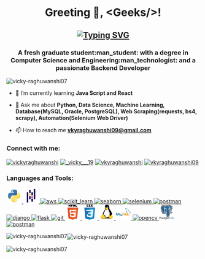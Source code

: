 <h1 align="center">Greeting 👋, &lt;Geeks/&gt;!</h1>

<h2 align="center">
  
  [![Typing SVG](https://readme-typing-svg.herokuapp.com?font=Fira+Code&pause=1000&center=true&vCenter=true&width=605&lines=This+is+Vicky+Raghuwanshi;Aspiring+%3A+Software+Engineer+%7C+Backend+Developer+;Love+Programming%F0%9F%96%A5%EF%B8%8F+and+Sport%F0%9F%8F%80;Open+Source+Contributor)](https://git.io/typing-svg)
</h2>
  
<h3 align="center">A fresh graduate student:man_student: with a degree in Computer Science and Engineering:man_technologist: and a passionate Backend Developer</h3>

<p align="left"> <img src="https://komarev.com/ghpvc/?username=vicky-raghuwanshi07&label=Profile%20views&color=0e75b6&style=flat" alt="vicky-raghuwanshi07" /> </p>

- 🌱 I’m currently learning **Java Script and React**

- 💬 Ask me about **Python, Data Science, Machine Learning, Database(MySQL, Oracle, PostgreSQL), Web Scraping(requests, bs4, scrapy), Automation(Selenium Web Driver)**

- 📫 How to reach me **vkyraghuwanshi09@gmail.com**


<h3 align="left">Connect with me:</h3>
<p align="left">
<a href="https://linkedin.com/in/vickyraghuwanshi" target="blank" ><img align="center" src="https://raw.githubusercontent.com/rahuldkjain/github-profile-readme-generator/master/src/images/icons/Social/linked-in-alt.svg" alt="vickyraghuwanshi" height="30" width="40" /></a>
<a href="https://instagram.com/_vicky___19" target="blank"><img align="center" src="https://raw.githubusercontent.com/rahuldkjain/github-profile-readme-generator/master/src/images/icons/Social/instagram.svg" alt="_vicky___19" height="30" width="40" /></a>
<a href="https://www.codechef.com/users/vkyraghuwanshi" target="blank"><img align="center" src="https://cdn.jsdelivr.net/npm/simple-icons@3.1.0/icons/codechef.svg" alt="vkyraghuwanshi" height="30" width="40" /></a>
<a href="https://www.hackerrank.com/vkyraghuwanshi09" target="blank"><img align="center" src="https://raw.githubusercontent.com/rahuldkjain/github-profile-readme-generator/master/src/images/icons/Social/hackerrank.svg" alt="vkyraghuwanshi09" height="30" width="40" /></a>
</p>

<h3 align="left">Languages and Tools:</h3>
<p align="left">
<a href="https://www.python.org" target="_blank" rel="noreferrer" title='Python'> <img src="https://raw.githubusercontent.com/devicons/devicon/master/icons/python/python-original.svg" alt="python" width="40" height="40"/> </a>     
<a href="https://pandas.pydata.org/" target="_blank" rel="noreferrer" title='Pandas'> <img src="https://raw.githubusercontent.com/devicons/devicon/2ae2a900d2f041da66e950e4d48052658d850630/icons/pandas/pandas-original.svg" alt="pandas" width="40" height="40"/> </a> 
<a href="https://aws.amazon.com/" target="_blank" rel="noreferrer" title='AWS'> <img src="https://raw.githubusercontent.com/detain/svg-logos/780f25886640cef088af994181646db2f6b1a3f8/svg/aws-logo.svg" alt="aws" width="40" height="40"/> </a> 
<a href="https://scikit-learn.org/" target="_blank" rel="noreferrer" title='Sklearn'> <img src="https://upload.wikimedia.org/wikipedia/commons/0/05/Scikit_learn_logo_small.svg" alt="scikit_learn" width="40" height="40"/> </a> 
<a href="https://seaborn.pydata.org/" target="_blank" rel="noreferrer" title='Seaborn'> <img src="https://seaborn.pydata.org/_images/logo-mark-lightbg.svg" alt="seaborn" width="40" height="40"/> </a> 
<a href="https://www.selenium.dev" target="_blank" rel="noreferrer" title='Selenium'> <img src="https://raw.githubusercontent.com/detain/svg-logos/780f25886640cef088af994181646db2f6b1a3f8/svg/selenium-logo.svg" alt="selenium" width="40" height="40"/> </a> 
<a href="https://powerbi.microsoft.com/" target="_blank" rel="noreferrer" title='Power-BI'> <img src="https://www.k2e.com/wp-content/uploads/2018/12/Power-BI-Logo.png" alt="postman" width="40" height="40"/> </a> 
<a href="https://www.djangoproject.com/" target="_blank" rel="noreferrer"> <img src="https://cdn.worldvectorlogo.com/logos/django.svg" alt="django" width="40" height="40"/> </a> 
<a href="https://flask.palletsprojects.com/" target="_blank" rel="noreferrer"> <img src="https://www.vectorlogo.zone/logos/pocoo_flask/pocoo_flask-icon.svg" alt="flask" width="40" height="40"/> </a> 
<a href="https://git-scm.com/" target="_blank" rel="noreferrer"> <img src="https://www.vectorlogo.zone/logos/git-scm/git-scm-icon.svg" alt="git" width="40" height="40"/> </a> 
<a href="https://www.w3.org/html/" target="_blank" rel="noreferrer"> <img src="https://raw.githubusercontent.com/devicons/devicon/master/icons/html5/html5-original-wordmark.svg" alt="html5" width="40" height="40"/> </a> 
<a href="https://www.w3schools.com/css/" target="_blank" rel="noreferrer"> <img src="https://raw.githubusercontent.com/devicons/devicon/master/icons/css3/css3-original-wordmark.svg" alt="css3" width="40" height="40"/> </a> 
<a href="https://www.linux.org/" target="_blank" rel="noreferrer" title="Linux"> <img src="https://raw.githubusercontent.com/devicons/devicon/master/icons/linux/linux-original.svg" alt="linux" width="40" height="40"/> </a> 
<a href="https://www.mysql.com/" target="_blank" rel="noreferrer" title="MySQL"> <img src="https://raw.githubusercontent.com/devicons/devicon/master/icons/mysql/mysql-original-wordmark.svg" alt="mysql" width="40" height="40"/> </a> 
<a href="https://opencv.org/" target="_blank" rel="noreferrer"> <img src="https://www.vectorlogo.zone/logos/opencv/opencv-icon.svg" alt="opencv" width="40" height="40"/> </a> 
<a href="https://www.postgresql.org" target="_blank" rel="noreferrer" title="PostgreSQL"> <img src="https://raw.githubusercontent.com/devicons/devicon/master/icons/postgresql/postgresql-original-wordmark.svg" alt="postgresql" width="40" height="40"/> </a> 
<a href="https://postman.com" target="_blank" rel="noreferrer" title="Postman"> <img src="https://www.vectorlogo.zone/logos/getpostman/getpostman-icon.svg" alt="postman" width="40" height="40"/> </a> 
</p>

<p><img align="left" src="https://github-readme-stats.vercel.app/api/top-langs?username=vicky-raghuwanshi07&show_icons=true&theme=tokyonight&hide_border=true&bg_color=1F222E" alt="vicky-raghuwanshi07"/></p>

<p><img align="center" src="https://github-readme-stats.vercel.app/api?username=vicky-raghuwanshi07&show_icons=true&theme=tokyonight&hide_border=true&bg_color=1F222E" alt="vicky-raghuwanshi07"/></p>



<p><img align="center" src="https://github-readme-streak-stats.herokuapp.com/?user=vicky-raghuwanshi07&theme=gotham&hide_border=true&fire=C77800&ring=DD910B&background=1F222E" alt="vicky-raghuwanshi07"/></p>

